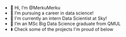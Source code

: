 - 👋 Hi, I’m @MerkuMerku
- 👀 I’m pursuing a career in data science!
- 🧪 I'm currently an intern Data Scientist at Sky!
- 🌱 I’m an MSc Big Data Science graduate from QMUL
- ⬇️ Check some of the projects I'm proud of below

<!---
MerkuMerku/MerkuMerku is a ✨ special ✨ repository because its `README.md` (this file) appears on your GitHub profile.
You can click the Preview link to take a look at your changes.
--->
